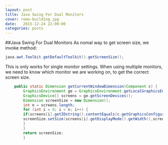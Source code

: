 ```yaml
---
layout: post
title: Java Swing For Dual Monitors
cover: roma-building.jpg
date:   2015-12-24 22:00:00
categories: posts
---
```

##Java Swing For Dual Monitors
As nomal way to get screen size, we invoke method:

```java
java.awt.Toolkit.getDefaultToolkit().getScreenSize();
```
This is only works for single monitor settings.
When using multiple monitors, we need to know which monitor we are working on, to get the correct screen size.
```java
    public static Dimension getCurrentWindowDimension(Component c) {
        GraphicsEnvironment ge = GraphicsEnvironment.getLocalGraphicsEnvironment();
        GraphicsDevice[] screens = ge.getScreenDevices();
        Dimension screenSize = new Dimension();
        int n = screens.length;
        for (int i = 0; i < n; i++) {
        if(screens[i].getIDstring().contentEquals(c.getGraphicsConfiguration().getDevice().getIDstring()){
        screenSize.setSize(screens[i].getDisplayMode().getWidth(),screens[i].getDisplayMode().getHeight());
        }
        }
        return screenSize;
        }
```
